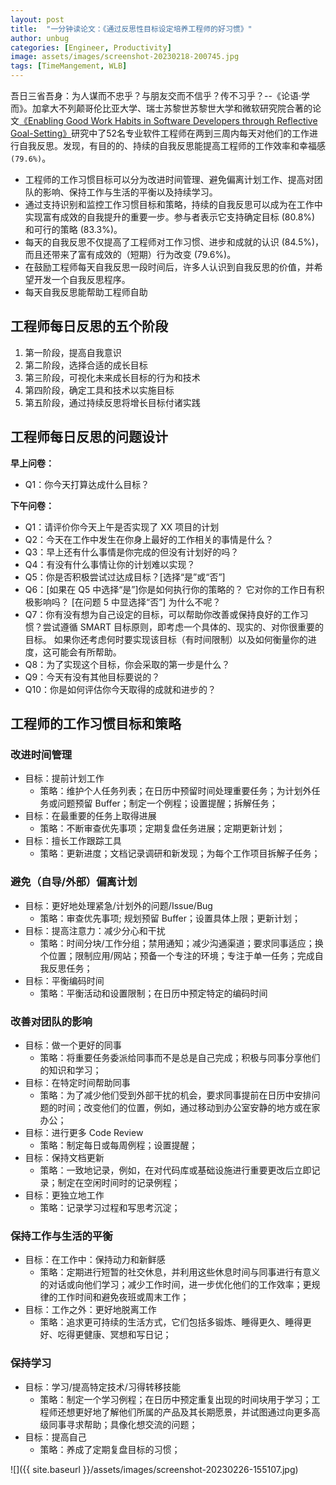 ```yaml
---
layout: post
title:  "一分钟读论文：《通过反思性目标设定培养工程师的好习惯》"
author: unbug
categories: [Engineer, Productivity]
image: assets/images/screenshot-20230218-200745.jpg
tags: [TimeMangement, WLB]
---
```

吾日三省吾身：为人谋而不忠乎？与朋友交而不信乎？传不习乎？--《论语·学而》。加拿大不列颠哥伦比亚大学、瑞士苏黎世苏黎世大学和微软研究院合著的论文[《Enabling Good Work Habits in Software Developers through Reflective Goal-Setting》][paper1-url]研究中了52名专业软件工程师在两到三周内每天对他们的工作进行自我反思。发现，有目的的、持续的自我反思能提高工程师的工作效率和幸福感 `(79.6%)`。

- 工程师的工作习惯目标可以分为改进时间管理、避免偏离计划工作、提高对团队的影响、保持工作与生活的平衡以及持续学习。
- 通过支持识别和监控工作习惯目标和策略，持续的自我反思可以成为在工作中实现富有成效的自我提升的重要一步。参与者表示它支持确定目标 (80.8%) 和可行的策略 (83.3%)。
- 每天的自我反思不仅提高了工程师对工作习惯、进步和成就的认识 (84.5%)，而且还带来了富有成效的（短期）行为改变 (79.6%)。
- 在鼓励工程师每天自我反思一段时间后，许多人认识到自我反思的价值，并希望开发一个自我反思程序。
- 每天自我反思能帮助工程师自助

## 工程师每日反思的五个阶段
1. 第一阶段，提高自我意识
2. 第二阶段，选择合适的成长目标
3. 第三阶段，可视化未来成长目标的行为和技术
4. 第四阶段，确定工具和技术以实施目标
5. 第五阶段，通过持续反思将增长目标付诸实践

## 工程师每日反思的问题设计
**早上问卷：** 
- Q1：你今天打算达成什么目标？ 

**下午问卷：**
- Q1：请评价你今天上午是否实现了 XX 项目的计划
- Q2：今天在工作中发生在你身上最好的工作相关的事情是什么？
- Q3：早上还有什么事情是你完成的但没有计划好的吗？
- Q4：有没有什么事情让你的计划难以实现？
- Q5：你是否积极尝试过达成目标？[选择“是”或“否”]
- Q6：[如果在 Q5 中选择“是”]你是如何执行你的策略的？ 它对你的工作日有积极影响吗？ [在问题 5 中显选择“否”] 为什么不呢？
- Q7：你有没有想为自己设定的目标，可以帮助你改善或保持良好的工作习惯？尝试遵循 SMART 目标原则，即考虑一个具体的、现实的、对你很重要的目标。 如果你还考虑何时要实现该目标（有时间限制）以及如何衡量你的进度，这可能会有所帮助。
- Q8：为了实现这个目标，你会采取的第一步是什么？
- Q9：今天有没有其他目标要说的？
- Q10：你是如何评估你今天取得的成就和进步的？

## 工程师的工作习惯目标和策略
### 改进时间管理
- 目标：提前计划工作
  - 策略：维护个人任务列表；在日历中预留时间处理重要任务；为计划外任务或问题预留 Buffer；制定一个例程；设置提醒；拆解任务；
- 目标：在最重要的任务上取得进展 
  - 策略：不断审查优先事项；定期复盘任务进展；定期更新计划；
- 目标：擅长工作跟踪工具 
  - 策略：更新进度；文档记录调研和新发现；为每个工作项目拆解子任务；

### 避免（自导/外部）偏离计划
- 目标：更好地处理紧急/计划外的问题/Issue/Bug
  - 策略：审查优先事项; 规划预留 Buffer；设置具体上限；更新计划；
- 目标：提高注意力：减少分心和干扰
  - 策略：时间分块/工作分组；禁用通知；减少沟通渠道；要求同事适应；换个位置；限制应用/网站；预备一个专注的环境；专注于单一任务；完成自我反思任务；
- 目标：平衡编码时间
  - 策略：平衡活动和设置限制；在日历中预定特定的编码时间 

### 改善对团队的影响
- 目标：做一个更好的同事
  - 策略：将重要任务委派给同事而不是总是自己完成；积极与同事分享他们的知识和学习；
- 目标：在特定时间帮助同事
  - 策略：为了减少他们受到外部干扰的机会，要求同事提前在日历中安排问题的时间；改变他们的位置，例如，通过移动到办公室安静的地方或在家办公；
- 目标：进行更多 Code Review
  - 策略：制定每日或每周例程；设置提醒；
- 目标：保持文档更新
  - 策略：一致地记录，例如，在对代码库或基础设施进行重要更改后立即记录；制定在空闲时间时的记录例程；
- 目标：更独立地工作
  - 策略：记录学习过程和写思考沉淀；

### 保持工作与生活的平衡
- 目标：在工作中：保持动力和新鲜感
  - 策略：定期进行短暂的社交休息，并利用这些休息时间与同事进行有意义的对话或向他们学习；减少工作时间，进一步优化他们的工作效率；更规律的工作时间和避免夜班或周末工作；
- 目标：工作之外：更好地脱离工作 
  - 策略：追求更可持续的生活方式，它们包括多锻炼、睡得更久、睡得更好、吃得更健康、冥想和写日记；

### 保持学习
- 目标：学习/提高特定技术/习得转移技能 
  - 策略：制定一个学习例程；在日历中预定重复出现的时间块用于学习；工程师还想更好地了解他们所属的产品及其长期愿景，并试图通过向更多高级同事寻求帮助；具像化想交流的问题；
- 目标：提高自己
  - 策略：养成了定期复盘目标的习惯；

![]({{ site.baseurl }}/assets/images/screenshot-20230226-155107.jpg)

[paper1-url]: https://ieeexplore.ieee.org/stamp/stamp.jsp?tp=&arnumber=8823032